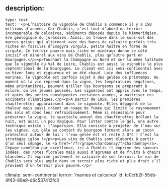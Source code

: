description:
  -
    type: text
    text: '<p>L’histoire du vignoble de Chablis a commencé il y a 150 millions d’années. Car Chablis, c’est tout d’abord un terroir incomparable de calcaires, sédiments déposés depuis le kimmeridgien, ère géologique du jurassien. Ainsi, on trouve dans le sous-sol des marnes grises qui alternent avec des bancs de calcaire parfois très riches en fossiles d’Exogyra virgula, petite huître en forme de virgule. Ce terroir pauvre mais riche en minéraux donne se côté incisif et minéral aux vins de Chablis, plus qu’autre part en Bourgogne.</p><p>Touchant la Champagne au Nord et sur la même latitude que le vignoble du Val de Loire, Chablis est aussi le vignoble le plus septentrional de la Bourgogne. Le climat est ici semi-continental avec un hiver long et rigoureux et un été chaud. Loin des influences marines, le vignoble est parfois sujet à des gelées de printemps. Au moment où la vie reprend dans la vigne, les températures négatives, même printanières, peuvent griller les bourgeons se préparant à éclore, ou les jeunes pousses. Les vignerons ont appris avec le temps, et après des pertes conséquentes certaines années, à maitriser ces accidents climatiques.</p><p>A partir de 1959, les premières chaufferettes apparaissent dans le vignoble. Elles dégagent de la chaleur mais aussi créent un nuage de fumée qui limite le rayonnement des sols et donc leur refroidissement. Même si nécessaire pour préserver la vigne, le spectacle annuel des chaufferettes brûlant la nuit, est aussi un peu magique. Pour lutter contre le gel, une autre technique existe : l’aspersion. Elle consiste à projeter de l’eau sur les vignes, qui gèle au contact du bourgeon formant alors un cocon protecteur autour de lui : l’eau gelée est et reste à O°C ! C’est la stratégie igloo !</p><p>Les vins de Chablis sont élaborés à partir d’un seul cépage, le <a href="/fr/grape/chardonnay/">Chardonnay</a>. Cépage caméléon par excellence, ici à Chablis il exprime des saveurs iodées, des notes florales mais aussi d’agrumes et de fruits à chairs blanches. Il exprime justement le calcaire de son terroir. Le vin de Chablis sera plus ample dans un terroir plus riche et plus droit s’il provient d’un terroir plus pauvre.</p>'
climate: semi-continental
terroir: 'marnes et calcaires'
id: fc0cfb2f-55db-4f43-89a9-d6c537412fc0
